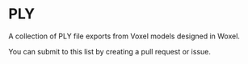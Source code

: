 # PLY
A collection of PLY file exports from Voxel models designed in Woxel.

You can submit to this list by creating a pull request or issue.
